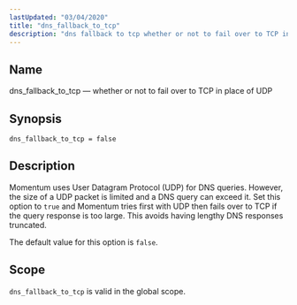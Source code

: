 ```yaml
---
lastUpdated: "03/04/2020"
title: "dns_fallback_to_tcp"
description: "dns fallback to tcp whether or not to fail over to TCP in place of UDP dns fallback to tcp false Momentum uses User Datagram Protocol UDP for DNS queries However the size of a UDP packet is limited and a DNS query can exceed it Set this option to..."
---
```


<a name="conf.ref.dns_fallback_to_tcp"></a> 
## Name

dns_fallback_to_tcp — whether or not to fail over to TCP in place of UDP

## Synopsis

`dns_fallback_to_tcp = false`

<a name="idp8993440"></a> 
## Description

Momentum uses User Datagram Protocol (UDP) for DNS queries. However, the size of a UDP packet is limited and a DNS query can exceed it. Set this option to `true` and Momentum tries first with UDP then fails over to TCP if the query response is too large. This avoids having lengthy DNS responses truncated.

The default value for this option is `false`.

<a name="idp8996304"></a> 
## Scope

`dns_fallback_to_tcp` is valid in the global scope.